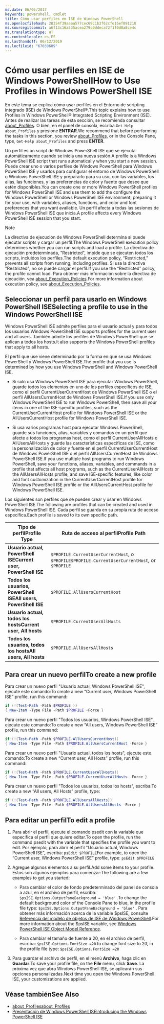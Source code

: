 ```yaml
---
ms.date: 06/05/2017
keywords: powershell, cmdlet
title: Cómo usar perfiles en ISE de Windows PowerShell
ms.openlocfilehash: 28354f39aaaa577cec69c1b3f62cfe16ef091218
ms.sourcegitcommit: a6f13c16a535acea279c0ddeca72f1f0d8a8ce4c
ms.translationtype: HT
ms.contentlocale: es-ES
ms.lasthandoff: 06/12/2019
ms.locfileid: "67030609"
---
```

# <a name="how-to-use-profiles-in-windows-powershell-ise"></a><span data-ttu-id="c9a8b-103">Cómo usar perfiles en ISE de Windows PowerShell</span><span class="sxs-lookup"><span data-stu-id="c9a8b-103">How to Use Profiles in Windows PowerShell ISE</span></span>

<span data-ttu-id="c9a8b-104">En este tema se explica cómo usar perfiles en el Entorno de scripting integrado (ISE) de Windows PowerShell®.</span><span class="sxs-lookup"><span data-stu-id="c9a8b-104">This topic explains how to use Profiles in Windows PowerShell® Integrated Scripting Environment (ISE).</span></span> <span data-ttu-id="c9a8b-105">Antes de realizar las tareas de esta sección, se recomienda consultar [about_Profiles](/powershell/module/microsoft.powershell.core/about/about_profiles). O bien, en el panel de consola, escriba `Get-Help about_Profiles` y presione **ENTRAR**.</span><span class="sxs-lookup"><span data-stu-id="c9a8b-105">We recommend that before performing the tasks in this section, you review [about_Profiles](/powershell/module/microsoft.powershell.core/about/about_profiles), or in the Console Pane, type, `Get-Help about_Profiles` and press **ENTER**.</span></span>

<span data-ttu-id="c9a8b-106">Un perfil es un script de Windows PowerShell ISE que se ejecuta automáticamente cuando se inicia una nueva sesión.</span><span class="sxs-lookup"><span data-stu-id="c9a8b-106">A profile is a Windows PowerShell ISE script that runs automatically when you start a new session.</span></span>  <span data-ttu-id="c9a8b-107">Puede crear uno o varios perfiles de Windows PowerShell para Windows PowerShell ISE y usarlos para configurar el entorno de Windows PowerShell o Windows PowerShell ISE y prepararlo para su uso, con las variables, los alias, las funciones, y las preferencias de color y fuente que desee que estén disponibles.</span><span class="sxs-lookup"><span data-stu-id="c9a8b-107">You can create one or more Windows PowerShell profiles for Windows PowerShell ISE and use them to add the configure the Windows PowerShell or Windows PowerShell ISE environment, preparing it for your use, with variables, aliases, functions, and color and font preferences that you want available.</span></span> <span data-ttu-id="c9a8b-108">Un perfil afecta a todas las sesiones de Windows PowerShell ISE que inicia.</span><span class="sxs-lookup"><span data-stu-id="c9a8b-108">A profile affects every Windows PowerShell ISE session that you start.</span></span>

> [!NOTE]
> <span data-ttu-id="c9a8b-109">La directiva de ejecución de Windows PowerShell determina si puede ejecutar scripts y cargar un perfil.</span><span class="sxs-lookup"><span data-stu-id="c9a8b-109">The Windows PowerShell execution policy determines whether you can run scripts and load a profile.</span></span> <span data-ttu-id="c9a8b-110">La directiva de ejecución predeterminada, "Restricted", impide que se ejecuten todos los scripts, incluidos los perfiles.</span><span class="sxs-lookup"><span data-stu-id="c9a8b-110">The default execution policy, “Restricted,” prevents all scripts from running, including profiles.</span></span> <span data-ttu-id="c9a8b-111">Si usa la directiva "Restricted", no se puede cargar el perfil.</span><span class="sxs-lookup"><span data-stu-id="c9a8b-111">If you use the “Restricted” policy, the profile cannot load.</span></span> <span data-ttu-id="c9a8b-112">Para obtener más información sobre la directiva de ejecución, vea [about_Execution_Policies](/powershell/module/microsoft.powershell.core/about/about_execution_policies).</span><span class="sxs-lookup"><span data-stu-id="c9a8b-112">For more information about execution policy, see [about_Execution_Policies](/powershell/module/microsoft.powershell.core/about/about_execution_policies).</span></span>

## <a name="selecting-a-profile-to-use-in-the-windows-powershell-ise"></a><span data-ttu-id="c9a8b-113">Seleccionar un perfil para usarlo en Windows PowerShell ISE</span><span class="sxs-lookup"><span data-stu-id="c9a8b-113">Selecting a profile to use in the Windows PowerShell ISE</span></span>

<span data-ttu-id="c9a8b-114">Windows PowerShell ISE admite perfiles para el usuario actual y para todos los usuarios.</span><span class="sxs-lookup"><span data-stu-id="c9a8b-114">Windows PowerShell ISE supports profiles for the current user and all users.</span></span> <span data-ttu-id="c9a8b-115">También admite los perfiles de Windows PowerShell que se aplican a todos los hosts.</span><span class="sxs-lookup"><span data-stu-id="c9a8b-115">It also supports the Windows PowerShell profiles that apply to all hosts.</span></span>

<span data-ttu-id="c9a8b-116">El perfil que use viene determinado por la forma en que se usa Windows PowerShell y Windows PowerShell ISE.</span><span class="sxs-lookup"><span data-stu-id="c9a8b-116">The profile that you use is determined by how you use Windows PowerShell and Windows PowerShell ISE.</span></span>

- <span data-ttu-id="c9a8b-117">Si solo usa Windows PowerShell ISE para ejecutar Windows PowerShell, guarde todos los elementos en uno de los perfiles específicos de ISE, como el perfil CurrentUserCurrentHost de Windows PowerShell ISE o el perfil AllUsersCurrentHost de Windows PowerShell ISE.</span><span class="sxs-lookup"><span data-stu-id="c9a8b-117">If you use only Windows PowerShell ISE to run Windows PowerShell, then save all your items in one of the ISE-specific profiles, such as the CurrentUserCurrentHost profile for Windows PowerShell ISE or the AllUsersCurrentHost profile for Windows PowerShell ISE.</span></span>

- <span data-ttu-id="c9a8b-118">Si usa varios programas host para ejecutar Windows PowerShell, guarde sus funciones, alias, variables y comandos en un perfil que afecte a todos los programas host, como el perfil CurrentUserAllHosts o AllUsersAllHosts y guarde las características específicas de ISE, como la personalización de color y fuente en el perfil CurrentUserCurrentHost de Windows PowerShell ISE o el perfil AllUsersCurrentHost de Windows PowerShell ISE.</span><span class="sxs-lookup"><span data-stu-id="c9a8b-118">If you use multiple host programs to run Windows PowerShell, save your functions, aliases, variables, and commands in a profile that affects all host programs, such as the CurrentUserAllHosts or the AllUsersAllHosts profile, and save ISE-specific features, like color and font customization in the CurrentUserCurrentHost profile for Windows PowerShell ISE profile or the AllUsersCurrentHost profile for Windows PowerShell ISE.</span></span>

<span data-ttu-id="c9a8b-119">Los siguientes son perfiles que se pueden crear y usar en Windows PowerShell ISE.</span><span class="sxs-lookup"><span data-stu-id="c9a8b-119">The following are profiles that can be created and used in Windows PowerShell ISE.</span></span> <span data-ttu-id="c9a8b-120">Cada perfil se guarda en su propia ruta de acceso específica.</span><span class="sxs-lookup"><span data-stu-id="c9a8b-120">Each profile is saved to its own specific path.</span></span>

| <span data-ttu-id="c9a8b-121">Tipo de perfil</span><span class="sxs-lookup"><span data-stu-id="c9a8b-121">Profile Type</span></span> | <span data-ttu-id="c9a8b-122">Ruta de acceso al perfil</span><span class="sxs-lookup"><span data-stu-id="c9a8b-122">Profile Path</span></span> |
| --- | --- |
| <span data-ttu-id="c9a8b-123">**Usuario actual, PowerShell ISE**</span><span class="sxs-lookup"><span data-stu-id="c9a8b-123">**Current user, PowerShell ISE**</span></span>| <span data-ttu-id="c9a8b-124">`$PROFILE.CurrentUserCurrentHost`, o `$PROFILE`</span><span class="sxs-lookup"><span data-stu-id="c9a8b-124">`$PROFILE.CurrentUserCurrentHost`, or `$PROFILE`</span></span> |
| <span data-ttu-id="c9a8b-125">**Todos los usuarios, PowerShell ISE**</span><span class="sxs-lookup"><span data-stu-id="c9a8b-125">**All users, PowerShell ISE**</span></span>| `$PROFILE.AllUsersCurrentHost` |
| <span data-ttu-id="c9a8b-126">**Usuario actual, todos los hosts**</span><span class="sxs-lookup"><span data-stu-id="c9a8b-126">**Current user, All hosts**</span></span>| `$PROFILE.CurrentUserAllHosts` |
| <span data-ttu-id="c9a8b-127">**Todos los usuarios, todos los hosts**</span><span class="sxs-lookup"><span data-stu-id="c9a8b-127">**All users, All hosts**</span></span> | `$PROFILE.AllUsersAllHosts` |

## <a name="to-create-a-new-profile"></a><span data-ttu-id="c9a8b-128">Para crear un nuevo perfil</span><span class="sxs-lookup"><span data-stu-id="c9a8b-128">To create a new profile</span></span>

<span data-ttu-id="c9a8b-129">Para crear un nuevo perfil "Usuario actual, Windows PowerShell ISE", ejecute este comando:</span><span class="sxs-lookup"><span data-stu-id="c9a8b-129">To create a new “Current user, Windows PowerShell ISE” profile, run this command:</span></span>

```powershell
if (!(Test-Path -Path $PROFILE ))
{ New-Item -Type File -Path $PROFILE -Force }
```

<span data-ttu-id="c9a8b-130">Para crear un nuevo perfil "Todos los usuarios, Windows PowerShell ISE", ejecute este comando:</span><span class="sxs-lookup"><span data-stu-id="c9a8b-130">To create a new “All users, Windows PowerShell ISE” profile, run this command:</span></span>

```powershell
if (!(Test-Path -Path $PROFILE.AllUsersCurrentHost))
{ New-Item -Type File -Path $PROFILE.AllUsersCurrentHost -Force }
```

<span data-ttu-id="c9a8b-131">Para crear un nuevo perfil "Usuario actual, todos los hosts", ejecute este comando:</span><span class="sxs-lookup"><span data-stu-id="c9a8b-131">To create a new “Current user, All Hosts” profile, run this command:</span></span>

```powershell
if (!(Test-Path -Path $PROFILE.CurrentUserAllHosts))
{ New-Item -Type File -Path $PROFILE.CurrentUserAllHosts -Force }
```

<span data-ttu-id="c9a8b-132">Para crear un nuevo perfil "Todos los usuarios, todos los hosts", escriba:</span><span class="sxs-lookup"><span data-stu-id="c9a8b-132">To create a new “All users, All Hosts” profile, type:</span></span>

```powershell
if (!(Test-Path -Path $PROFILE.AllUsersAllHosts))
{ New-Item -Type File -Path $PROFILE.AllUsersAllHosts -Force }
```

## <a name="to-edit-a-profile"></a><span data-ttu-id="c9a8b-133">Para editar un perfil</span><span class="sxs-lookup"><span data-stu-id="c9a8b-133">To edit a profile</span></span>

1. <span data-ttu-id="c9a8b-134">Para abrir el perfil, ejecute el comando psedit con la variable que especifica el perfil que quiere editar.</span><span class="sxs-lookup"><span data-stu-id="c9a8b-134">To open the profile, run the command psedit with the variable that specifies the profile you want to edit.</span></span> <span data-ttu-id="c9a8b-135">Por ejemplo, para abrir el perfil "Usuario actual, Windows PowerShell ISE", escriba: `psEdit $PROFILE`</span><span class="sxs-lookup"><span data-stu-id="c9a8b-135">For example, to open the “Current user, Windows PowerShell ISE” profile, type: `psEdit $PROFILE`</span></span>

2. <span data-ttu-id="c9a8b-136">Agregue algunos elementos a su perfil.</span><span class="sxs-lookup"><span data-stu-id="c9a8b-136">Add some items to your profile.</span></span> <span data-ttu-id="c9a8b-137">Estos son algunos ejemplos para comenzar:</span><span class="sxs-lookup"><span data-stu-id="c9a8b-137">The following are a few examples to get you started:</span></span>

   - <span data-ttu-id="c9a8b-138">Para cambiar el color de fondo predeterminado del panel de consola a azul, en el archivo de perfil, escriba: `$psISE.Options.OutputPaneBackground = 'blue'` .</span><span class="sxs-lookup"><span data-stu-id="c9a8b-138">To change the default background color of the Console Pane to blue, in the profile file type: `$psISE.Options.OutputPaneBackground = 'blue'` .</span></span> <span data-ttu-id="c9a8b-139">Para obtener más información acerca de la variable $psISE, consulte [Referencia del modelo de objetos de ISE de Windows PowerShell](object-model/The-ISE-Object-Model-Hierarchy.md).</span><span class="sxs-lookup"><span data-stu-id="c9a8b-139">For more information about the $psISE variable, see [Windows PowerShell ISE Object Model Reference](object-model/The-ISE-Object-Model-Hierarchy.md).</span></span>

   - <span data-ttu-id="c9a8b-140">Para cambiar el tamaño de fuente a 20, en el archivo de perfil, escriba: `$psISE.Options.FontSize =20`</span><span class="sxs-lookup"><span data-stu-id="c9a8b-140">To change font size to 20, in the profile file type: `$psISE.Options.FontSize =20`</span></span>

3. <span data-ttu-id="c9a8b-141">Para guardar el archivo de perfil, en el menú **Archivo**, haga clic en **Guardar**.</span><span class="sxs-lookup"><span data-stu-id="c9a8b-141">To save your profile file, on the **File** menu, click **Save**.</span></span> <span data-ttu-id="c9a8b-142">La próxima vez que abra Windows PowerShell ISE, se aplicarán sus opciones personalizadas.</span><span class="sxs-lookup"><span data-stu-id="c9a8b-142">Next time you open the Windows PowerShell ISE, your customizations are applied.</span></span>

## <a name="see-also"></a><span data-ttu-id="c9a8b-143">Véase también</span><span class="sxs-lookup"><span data-stu-id="c9a8b-143">See Also</span></span>

- [<span data-ttu-id="c9a8b-144">about_Profiles</span><span class="sxs-lookup"><span data-stu-id="c9a8b-144">about_Profiles</span></span>](/powershell/module/microsoft.powershell.core/about/about_profiles)
- [<span data-ttu-id="c9a8b-145">Presentación de Windows PowerShell ISE</span><span class="sxs-lookup"><span data-stu-id="c9a8b-145">Introducing the Windows PowerShell ISE</span></span>](Introducing-the-Windows-PowerShell-ISE.md)
